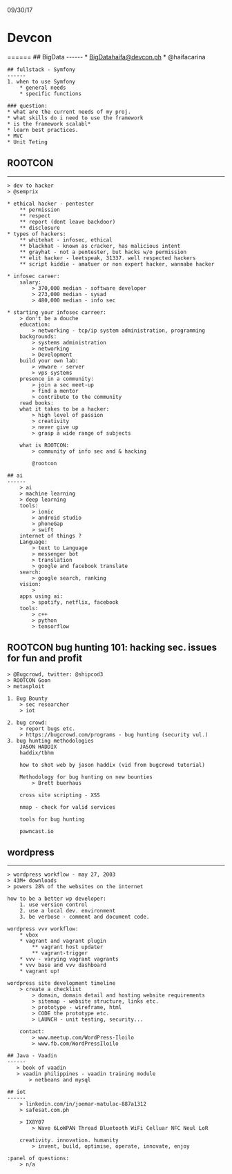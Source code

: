 09/30/17

# Devcon
======
    ## BigData
    ------
        * BigDatahaifa@devcon.ph
        * @haifacarina


    ## fullstack - Symfony
    ------
    1. when to use Symfony
        * general needs
        * specific functions

    ### question:
    * what are the current needs of my proj.
    * what skills do i need to use the framework
    * is the framework scalabl* 
    * learn best practices.
    * MVC
    * Unit Teting

## ROOTCON
------
    > dev to hacker
    > @semprix

    * ethical hacker - pentester
        ** permission
        ** respect
        ** report (dont leave backdoor)
        ** disclosure
    * types of hackers:
        ** whitehat - infosec, ethical
        ** blackhat - known as cracker, has malicious intent
        ** grayhat - not a pentester, but hacks w/o permission
        ** elit hacker - leetspeak, 31337. well respected hackers
        ** script kiddie - amatuer or non expert hacker, wannabe hacker

    * infosec career:
        salary:
            > 370,000 median - software developer
            > 273,000 median - sysad
            > 480,000 median - info sec
    
    * starting your infosec carreer:
        > don't be a douche
        education:
            > networking - tcp/ip system administration, programming
        backgrounds:
            > systems administration
            > networking
            > Development
        build your own lab:
            > vmware - server
            > vps systems
        presence in a community:
            > join a sec meet-up
            > find a mentor
            > contribute to the community
        read books:
        what it takes to be a hacker:
            > high level of passion
            > creativity
            > never give up
            > grasp a wide range of subjects
        
        what is ROOTCON:
            > community of info sec and & hacking
            
            @rootcon

    ## ai
    ------
        > ai
        > machine learning
        > deep learning
        tools:
            > ionic
            > android studio
            > phoneGap
            > swift
        internet of things ?
        Language:
            > text to Language
            > messenger bot
            > translation
            > google and facebook translate
        search:
            > google search, ranking
        vision:
            > 
        apps using ai:
            > spotify, netflix, facebook
        tools:
            > c++
            > python
            > tensorflow
    
## ROOTCON bug hunting 101: hacking sec. issues for fun and profit
    > @Bugcrowd, twitter: @shipcod3
    > ROOTCON Goon
    > metasploit

    1. Bug Bounty
        > sec researcher
        > iot

    2. bug crowd:
        > report bugs etc.
        > https://bugcrowd.com/programs - bug hunting (security vul.)
    3. bug hunting methodologies
        JASON HADDIX
        haddix/tbhm

        how to shot web by jason haddix (vid from bugcrowd tutorial)

        Methodology for bug hunting on new bounties
            > Brett buerhaus

        cross site scripting - XSS

        nmap - check for valid services

        tools for bug hunting

        pawncast.io
        
## wordpress
------
    > wordpress workflow - may 27, 2003
    > 43M+ downloads
    > powers 28% of the websites on the internet

    how to be a better wp developer:
        1. use version control
        2. use a local dev. environment
        3. be verbose - comment and document code.

    wordpress vvv workflow:
        * vbox
        * vagrant and vagrant plugin
            ** vagrant host updater
            ** vagrant-trigger
        * vvv - varying vagrant vagrants
        * vvv base and vvv dashboard
        * vagrant up!
    
    wordpress site development timeline
        > create a checklist
            > domain, domain detail and hosting website requirements
            > sitemap - website structure, links etc.
            > prototype - wireframe, html
            > CODE the prototype etc.
            > LAUNCH - unit testing, security...

        contact:
            > www.meetup.com/WordPress-Iloilo
            > www.fb.com/WordPressIloilo

    ## Java - Vaadin
    ------
       > book of vaadin
       > vaadin philippines - vaadin training module
           > netbeans and mysql

    ## iot
    ------
        > linkedin.com/in/joemar-matulac-887a1312
        > safesat.com.ph

        > IX8Y07
            > Wave 6LoWPAN Thread Bluetooth WiFi Celluar NFC Neul LoR 
            
        creativity. innovation. humanity
            > invent, build, optimise, operate, innovate, enjoy
    
    :panel of questions:
        > n/a